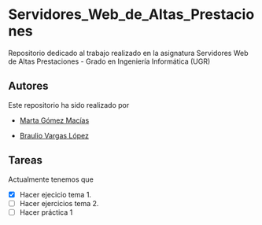 # Servidores_Web_de_Altas_Prestaciones
Repositorio dedicado al trabajo realizado en la asignatura Servidores Web de Altas Prestaciones - Grado en Ingeniería Informática (UGR)

## Autores
Este repositorio ha sido realizado por 

* [Marta Gómez Macías](https://github.com/mgmacias95)

* [Braulio Vargas López](https://github.com/BraulioV)

## Tareas
Actualmente tenemos que

- [x] Hacer ejecicio tema 1.
- [ ] Hacer ejercicios tema 2.
- [ ] Hacer práctica 1
